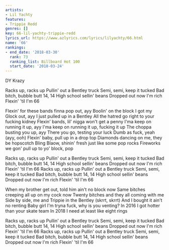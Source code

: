 ```yaml
---
artists:
- Lil Yachty
features:
- Trippie Redd
genres: []
key: 66-lil-yachty-trippie-redd
lyrics_url: https://www.azlyrics.com/lyrics/lilyachty/66.html
name: '66'
rankings:
- end_date: '2018-03-30'
  rank: 73
  ranking_list: Billboard Hot 100
  start_date: '2018-03-24'
---
```


DY Krazy

Racks up, racks up
Pullin' out a Bentley truck
Semi, semi, keep it tucked
Bad bitch, bubble butt
14, 14
High school sellin' beans
Dropped out now I'm rich
Flexin' 'til I'm 66

Flexin' for these bands finna pop out, ayy
Boolin' on the block I got my Glock out, ayy
I just pulled up in a Bentley
All the hatred go right to your fucking kidney
Flexin' bands, lil' nigga won't get a penny
I'ma keep on running it up, ayy
I'ma keep on running it up, fucking it up
The choppa busting you up, ayy
There you go, testing your luck
Dumb as fuck, yeah (ayy, ooh)
Flexin' baby, pull up in a drop top
Diamonds dancing on me, they be hopscotch
Bling Blaow, shinin' fresh just like some pop rocks
Fireworks we gon' pull up to yo' block, pop

Racks up, racks up
Pullin' out a Bentley truck
Semi, semi, keep it tucked
Bad bitch, bubble butt
14, 14
High school sellin' beans
Dropped out now I'm rich
Flexin' 'til I'm 66
Racks up, racks up
Pullin' out a Bentley truck
Semi, semi, keep it tucked
Bad bitch, bubble butt
14, 14
High school sellin' beans
Dropped out now I'm rich
Flexin' 'til I'm 66

When my brother get out, told him ain't no block now
Same bitches creeping all up on my cock now
Twenty bitches and they all coming with me
Side by side, me and Trippie in the Bentley (skrrt, skrrt)
And I bought it ain't no renting
Baby girl I'm tryna fuck, why is you venting?
In 2016 I got hotter than your skate team
In 2018 I need at least like eight rings

Racks up, racks up
Pullin' out a Bentley truck
Semi, semi, keep it tucked
Bad bitch, bubble butt
14, 14
High school sellin' beans
Dropped out now I'm rich
Flexin' 'til I'm 66
Racks up, racks up
Pullin' out a Bentley truck
Semi, semi, keep it tucked
Bad bitch, bubble butt
14, 14
High school sellin' beans
Dropped out now I'm rich
Flexin' 'til I'm 66



